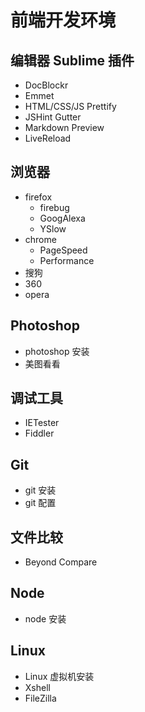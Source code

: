 # 前端开发环境

## 编辑器 Sublime 插件
* DocBlockr
* Emmet
* HTML/CSS/JS Prettify
* JSHint Gutter
* Markdown Preview
* LiveReload

## 浏览器
* firefox
  * firebug
  * GoogAlexa
  * YSlow
* chrome
  * PageSpeed
  * Performance
* 搜狗
* 360
* opera

## Photoshop
* photoshop 安装
* 美图看看

## 调试工具
* IETester
* Fiddler

## Git
* git 安装
* git 配置

## 文件比较
* Beyond Compare 

## Node
* node 安装

## Linux
* Linux 虚拟机安装
* Xshell
* FileZilla




